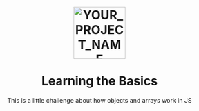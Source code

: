 <h1 align="center">
<br>
  <img src="YOUR_LOGO_URL" alt="YOUR_PROJECT_NAME" width="120">
<br>
<br>
    Learning the Basics
</h1>

<p align="center">This is a little challenge about how objects and arrays work in JS</p>



